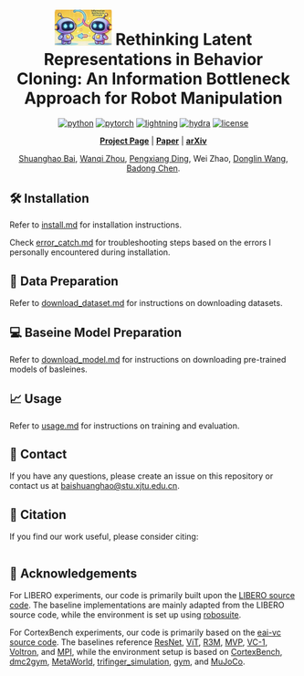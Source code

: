 <div align="center">

#  <img src="documents/logo.jpg" alt="Logo" width="100"/> Rethinking Latent Representations in Behavior Cloning: An Information Bottleneck Approach for Robot Manipulation


[![python](https://img.shields.io/badge/-Python_3.8-blue?logo=python&logoColor=white)](https://github.com/pre-commit/pre-commit)
[![pytorch](https://img.shields.io/badge/PyTorch_2.0+-ee4c2c?logo=pytorch&logoColor=white)](https://pytorch.org/get-started/locally/)
[![lightning](https://img.shields.io/badge/-Lightning_2.0+-792ee5?logo=pytorchlightning&logoColor=white)](https://pytorchlightning.ai/)
[![hydra](https://img.shields.io/badge/Config-Hydra_1.2-89b8cd)](https://hydra.cc/)
[![license](https://img.shields.io/badge/License-MIT-green.svg?labelColor=gray)](https://github.com/ashleve/lightning-hydra-template#license)

[**Project Page**](https://haoyizhu.github.io/spa/) | [**Paper**](https://haoyizhu.github.io/spa/static/images/paper.pdf) | [**arXiv**](https://arxiv.org/abs/2410.08208)

[Shuanghao Bai](https://baishuanghao.github.io/), [Wanqi Zhou](https://ellezwq.github.io/), [Pengxiang Ding](https://dingpx.github.io/),  Wei Zhao, [Donglin Wang](https://milab.westlake.edu.cn/), [Badong Chen](https://gr.xjtu.edu.cn/web/chenbd/home).
</div>




## 🛠️ Installation

Refer to [install.md](documents/install.md) for installation instructions.

Check [error_catch.md](documents/error_catch.md) for troubleshooting steps based on the errors I personally encountered during installation.


## 💾 Data Preparation

Refer to [download_dataset.md](documents/download_dataset.md) for instructions on downloading datasets.


## 💻 Baseine Model Preparation

Refer to [download_model.md](documents/download_model.md) for instructions on downloading pre-trained models of basleines.


## 📈 Usage

Refer to [usage.md](documents/usage.md) for instructions on training and evaluation.

## 📨 Contact

If you have any questions, please create an issue on this repository or contact us at baishuanghao@stu.xjtu.edu.cn.


## 📝 Citation

If you find our work useful, please consider citing:
```
```


## 🙏 Acknowledgements

For LIBERO experiments, our code is primarily built upon the [LIBERO source code](https://github.com/Lifelong-Robot-Learning/LIBERO). The baseline implementations are mainly adapted from the LIBERO source code, while the environment is set up using [robosuite](https://github.com/ARISE-Initiative/robosuite).

For CortexBench experiments, our code is primarily based on the [eai-vc source code](https://github.com/facebookresearch/eai-vc). The baselines reference [ResNet](https://github.com/KaimingHe/deep-residual-networks), [ViT](https://github.com/google-research/vision_transformer), [R3M](https://github.com/facebookresearch/r3m), [MVP](https://github.com/ir413/mvp), [VC-1](https://github.com/facebookresearch/eai-vc), [Voltron](https://github.com/siddk/voltron-robotics), and [MPI](https://github.com/OpenDriveLab/MPI), while the environment setup is based on [CortexBench](https://github.com/facebookresearch/eai-vc), [dmc2gym](https://github.com/denisyarats/dmc2gym), [MetaWorld](https://github.com/Farama-Foundation/Metaworld), [trifinger_simulation](https://github.com/open-dynamic-robot-initiative/trifinger_simulation), [gym](https://github.com/openai/gym), and [MuJoCo](https://github.com/google-deepmind/mujoco).

